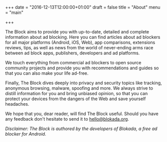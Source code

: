 +++
date = "2016-12-13T12:00:00+01:00"
draft = false
title = "About"
menu = "main"

+++

The Block aims to provide you with up-to-date, detailed and complete information about ad blocking. Here you can find articles about ad blockers for all major platforms (Android, iOS, Web), app comparisons, extensions reviews, tips, as well as news from the world of never-ending arms race between ad block apps, publishers, developers and ad platforms.

We touch everything from commercial ad blockers to open source community projects and provide you with recommendations and guides so that you can also make your life ad-free.

Finally, The Block dives deeply into privacy and security topics like tracking, anonymous browsing, malware, spoofing and more. We always strive to distill information for you and bring unbiased opinion, so that you can protect your devices from the dangers of the Web and save yourself headaches.

We hope that you, dear reader, will find The Block useful. Should you have any feedback don't hesitate to send it to <a href="mailto:hello@blokada.org">hello@blokada.org</a>.

_Disclaimer: The Block is authored by the developers of Blokada, a free ad blocker for Android._
